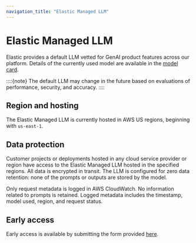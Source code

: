 ```yaml
---
navigation_title: "Elastic Managed LLM"
---
```


# Elastic Managed LLM

Elastic provides a default LLM vetted for GenAI product features across our platform.
Details of the currently used model are available in the [model card](https://raw.githubusercontent.com/elastic/kibana/refs/heads/main/docs/reference/resources/Elastic_Managed_LLM_model_card.pdf).

::::{note}
The default LLM may change in the future based on evaluations of performance, security, and accuracy.
::::

## Region and hosting

The Elastic Managed LLM is currently hosted in AWS US regions, beginning with `us-east-1`.

## Data protection

Customer projects or deployments hosted in any cloud service provider or region have access to the Elastic Managed LLM hosted in the specified regions.
All data is encrypted in transit. The LLM is configured for zero data retention: none of the prompts or outputs are stored by the model.

Only request metadata is logged in AWS CloudWatch.
No information related to prompts is retained.
Logged metadata includes the timestamp, model used, region, and request status.

## Early access

Early access is available by submitting the form provided [here](https://forms.gle/o1AwPMVYMziHbom28).
